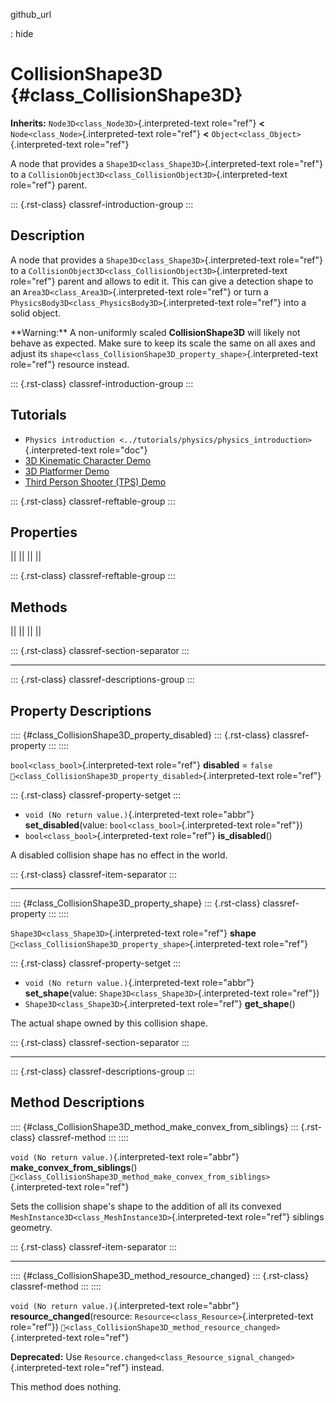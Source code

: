 github_url

:   hide

# CollisionShape3D {#class_CollisionShape3D}

**Inherits:** `Node3D<class_Node3D>`{.interpreted-text role="ref"}
**\<** `Node<class_Node>`{.interpreted-text role="ref"} **\<**
`Object<class_Object>`{.interpreted-text role="ref"}

A node that provides a `Shape3D<class_Shape3D>`{.interpreted-text
role="ref"} to a
`CollisionObject3D<class_CollisionObject3D>`{.interpreted-text
role="ref"} parent.

::: {.rst-class}
classref-introduction-group
:::

## Description

A node that provides a `Shape3D<class_Shape3D>`{.interpreted-text
role="ref"} to a
`CollisionObject3D<class_CollisionObject3D>`{.interpreted-text
role="ref"} parent and allows to edit it. This can give a detection
shape to an `Area3D<class_Area3D>`{.interpreted-text role="ref"} or turn
a `PhysicsBody3D<class_PhysicsBody3D>`{.interpreted-text role="ref"}
into a solid object.

\*\*Warning:\*\* A non-uniformly scaled **CollisionShape3D** will likely
not behave as expected. Make sure to keep its scale the same on all axes
and adjust its
`shape<class_CollisionShape3D_property_shape>`{.interpreted-text
role="ref"} resource instead.

::: {.rst-class}
classref-introduction-group
:::

## Tutorials

- `Physics introduction <../tutorials/physics/physics_introduction>`{.interpreted-text
  role="doc"}
- [3D Kinematic Character
  Demo](https://godotengine.org/asset-library/asset/2739)
- [3D Platformer Demo](https://godotengine.org/asset-library/asset/2748)
- [Third Person Shooter (TPS)
  Demo](https://godotengine.org/asset-library/asset/2710)

::: {.rst-class}
classref-reftable-group
:::

## Properties

||
||
||
||

::: {.rst-class}
classref-reftable-group
:::

## Methods

||
||
||
||

::: {.rst-class}
classref-section-separator
:::

------------------------------------------------------------------------

::: {.rst-class}
classref-descriptions-group
:::

## Property Descriptions

:::: {#class_CollisionShape3D_property_disabled}
::: {.rst-class}
classref-property
:::
::::

`bool<class_bool>`{.interpreted-text role="ref"} **disabled** = `false`
`🔗<class_CollisionShape3D_property_disabled>`{.interpreted-text
role="ref"}

::: {.rst-class}
classref-property-setget
:::

- `void (No return value.)`{.interpreted-text role="abbr"}
  **set_disabled**(value: `bool<class_bool>`{.interpreted-text
  role="ref"})
- `bool<class_bool>`{.interpreted-text role="ref"} **is_disabled**()

A disabled collision shape has no effect in the world.

::: {.rst-class}
classref-item-separator
:::

------------------------------------------------------------------------

:::: {#class_CollisionShape3D_property_shape}
::: {.rst-class}
classref-property
:::
::::

`Shape3D<class_Shape3D>`{.interpreted-text role="ref"} **shape**
`🔗<class_CollisionShape3D_property_shape>`{.interpreted-text
role="ref"}

::: {.rst-class}
classref-property-setget
:::

- `void (No return value.)`{.interpreted-text role="abbr"}
  **set_shape**(value: `Shape3D<class_Shape3D>`{.interpreted-text
  role="ref"})
- `Shape3D<class_Shape3D>`{.interpreted-text role="ref"} **get_shape**()

The actual shape owned by this collision shape.

::: {.rst-class}
classref-section-separator
:::

------------------------------------------------------------------------

::: {.rst-class}
classref-descriptions-group
:::

## Method Descriptions

:::: {#class_CollisionShape3D_method_make_convex_from_siblings}
::: {.rst-class}
classref-method
:::
::::

`void (No return value.)`{.interpreted-text role="abbr"}
**make_convex_from_siblings**()
`🔗<class_CollisionShape3D_method_make_convex_from_siblings>`{.interpreted-text
role="ref"}

Sets the collision shape\'s shape to the addition of all its convexed
`MeshInstance3D<class_MeshInstance3D>`{.interpreted-text role="ref"}
siblings geometry.

::: {.rst-class}
classref-item-separator
:::

------------------------------------------------------------------------

:::: {#class_CollisionShape3D_method_resource_changed}
::: {.rst-class}
classref-method
:::
::::

`void (No return value.)`{.interpreted-text role="abbr"}
**resource_changed**(resource:
`Resource<class_Resource>`{.interpreted-text role="ref"})
`🔗<class_CollisionShape3D_method_resource_changed>`{.interpreted-text
role="ref"}

**Deprecated:** Use
`Resource.changed<class_Resource_signal_changed>`{.interpreted-text
role="ref"} instead.

This method does nothing.
